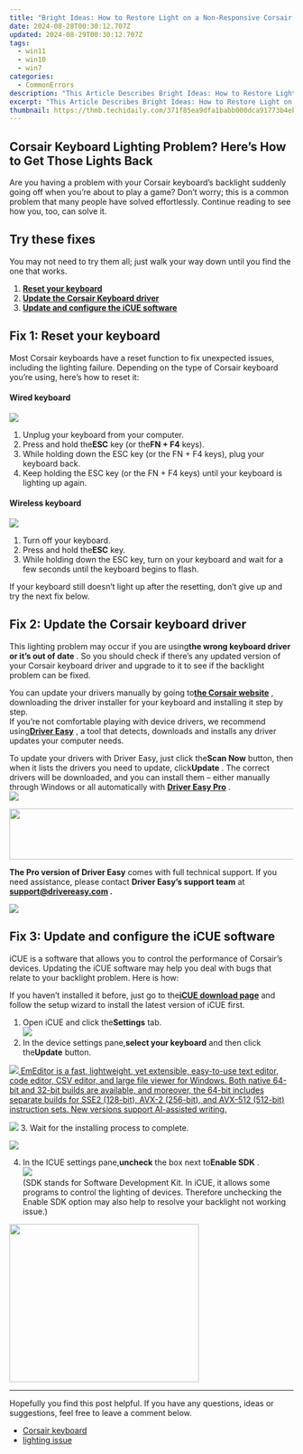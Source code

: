 ```yaml
---
title: "Bright Ideas: How to Restore Light on a Non-Responsive Corsair Keyboard"
date: 2024-08-28T00:30:12.707Z
updated: 2024-08-29T00:30:12.707Z
tags:
  - win11
  - win10
  - win7
categories:
  - CommonErrors
description: "This Article Describes Bright Ideas: How to Restore Light on a Non-Responsive Corsair Keyboard"
excerpt: "This Article Describes Bright Ideas: How to Restore Light on a Non-Responsive Corsair Keyboard"
thumbnail: https://thmb.techidaily.com/371f85ea9dfa1babb000dca91773b4eb09149fff5b762b5c34efcbd5187b5306.jpg
---
```


## Corsair Keyboard Lighting Problem? Here’s How to Get Those Lights Back

Are you having a problem with your Corsair keyboard’s backlight suddenly going off when you’re about to play a game? Don’t worry; this is a common problem that many people have solved effortlessly. Continue reading to see how you, too, can solve it.

## Try these fixes

 You may not need to try them all; just walk your way down until you find the one that works.

1. **[Reset your keyboard](https://tools.techidaily.com/drivereasy/download/)**
2. **[Update the Corsair Keyboard driver](https://tools.techidaily.com/drivereasy/download/)**
3. **[Update and configure the iCUE software](https://tools.techidaily.com/drivereasy/download/)**

## Fix 1: Reset your keyboard

 Most Corsair keyboards have a reset function to fix unexpected issues, including the lighting failure. Depending on the type of Corsair keyboard you’re using, here’s how to reset it:

#### Wired keyboard  

![](https://images.drivereasy.com/wp-content/uploads/2022/06/Corsair_K100_Gaming_Keyboard_16.jpeg)

1. Unplug your keyboard from your computer.
2. Press and hold the**ESC** key (or the**FN + F4** keys).
3. While holding down the ESC key (or the FN + F4 keys), plug your keyboard back.
4. Keep holding the ESC key (or the FN + F4 keys) until your keyboard is lighting up again.

#### Wireless keyboard  

![](https://images.drivereasy.com/wp-content/uploads/2022/06/WeChat7a797c10615ac4351f0fb3895da7d65e.png)

1. Turn off your keyboard.
2. Press and hold the**ESC** key.
3. While holding down the ESC key, turn on your keyboard and wait for a few seconds until the keyboard begins to flash.

 If your keyboard still doesn’t light up after the resetting, don’t give up and try the next fix below.

<!-- affiliate ads begin -->

<!-- affiliate ads end -->
## Fix 2: Update the Corsair keyboard driver

 This lighting problem may occur if you are using**the wrong keyboard driver or it’s out of date** . So you should check if there’s any updated version of your Corsair keyboard driver and upgrade to it to see if the backlight problem can be fixed.

 You can update your drivers manually by going to[**the Corsair website**](https://r.brandreward.com/?key=3882aba4cadd4473e0195097fdf20855&url=https%3A%2F%2Fwww.corsair.com%2Fus%2Fen%2Fdownloads&mktsrc=drivereasyen%5F167630) , downloading the driver installer for your keyboard and installing it step by step.  
 If you’re not comfortable playing with device drivers, we recommend using[**Driver Easy**](https://tools.techidaily.com/drivereasy/download/) , a tool that detects, downloads and installs any driver updates your computer needs.

 To update your drivers with Driver Easy, just click the**Scan Now** button, then when it lists the drivers you need to update, click**Update** . The correct drivers will be downloaded, and you can install them – either manually through Windows or all automatically with **[Driver Easy Pro](https://tools.techidaily.com/drivereasy/download/)**  .  
![](https://images.drivereasy.com/wp-content/uploads/2022/05/DE-scan-rtx-3090-driver-2.jpg)

<!-- affiliate ads begin -->
<a href="https://laganoo.pxf.io/c/5597632/1657399/16446" target="_top" id="1657399"><img src="//a.impactradius-go.com/display-ad/16446-1657399" border="0" alt="" width="728" height="90"/></a><img height="0" width="0" src="https://imp.pxf.io/i/5597632/1657399/16446" style="position:absolute;visibility:hidden;" border="0" />
<!-- affiliate ads end -->
**The Pro version of Driver Easy** comes with full technical support. If you need assistance, please contact **Driver Easy’s support team** at **[support@drivereasy.com](https://tools.techidaily.com/drivereasy/download/) .**

<!-- affiliate ads begin -->
<a href="https://shop.systoolsgroup.com/affiliate.php?ACCOUNT=SYSTOOBY&AFFILIATE=108875&PATH=https%3A%2F%2Fwww.systoolsgroup.com%3FAFFILIATE%3D108875%26RESOURCE%3D%2BSysTools%2BOutlook%2BRecovery"><img src="https://www.systoolsgroup.com/box/outlook-recovery.png" border="0"></a>
<!-- affiliate ads end -->
## Fix 3: Update and configure the iCUE software

 iCUE is a software that allows you to control the performance of Corsair’s devices. Updating the iCUE software may help you deal with bugs that relate to your backlight problem. Here is how:

 If you haven’t installed it before, just go to the[**iCUE download page**](https://r.brandreward.com/?key=3882aba4cadd4473e0195097fdf20855&url=https%3A%2F%2Fwww.corsair.com%2Fus%2Fen%2Ficue&mktsrc=drivereasyen%5F167630) and follow the setup wizard to install the latest version of iCUE first.

1. Open iCUE and click the**Settings** tab.  
![](https://images.drivereasy.com/wp-content/uploads/2020/08/5-1-2.jpg)
2. In the device settings pane,**select your keyboard** and then click the**Update** button.  
<!-- affiliate ads begin -->
<a href="https://shop.emeditor.com/order/checkout.php?PRODS=4610657&QTY=1&AFFILIATE=108875&CART=1"><img src="https://www.emeditor.com/wp-content/uploads/2024/06/emeditor_chat_ai.png" border="0">
EmEditor is a fast, lightweight, yet extensible, easy-to-use text editor, code editor, CSV editor, and large file viewer for Windows. Both native 64-bit and 32-bit builds are available, and moreover, the 64-bit includes separate builds for SSE2 (128-bit), AVX-2 (256-bit), and AVX-512 (512-bit) instruction sets. New versions support AI-assisted writing.</a>
<!-- affiliate ads end -->
![](https://images.drivereasy.com/wp-content/uploads/2020/08/5-2-1.jpg)
3. Wait for the installing process to complete.
<!-- affiliate ads begin -->
<a href="https://secure.2checkout.com/order/checkout.php?PRODS=37100474&QTY=1&AFFILIATE=108875&CART=1"><img src="https://awario.com/images/pages/index/img-leads-1280@1x.avif" border="0"></a>
<!-- affiliate ads end -->
4. In the ICUE settings pane,**uncheck** the box next to**Enable SDK** .  
![](https://images.drivereasy.com/wp-content/uploads/2022/06/icue-setting.jpg)  
 (SDK stands for Software Development Kit. In iCUE, it allows some programs to control the lighting of devices. Therefore unchecking the Enable SDK option may also help to resolve your backlight not working issue.)
<!-- affiliate ads begin -->
<a href="https://getlyla.pxf.io/c/5597632/1455723/15391" target="_top" id="1455723"><img src="//a.impactradius-go.com/display-ad/15391-1455723" border="0" alt="" width="336" height="280"/></a><img height="0" width="0" src="https://imp.pxf.io/i/5597632/1455723/15391" style="position:absolute;visibility:hidden;" border="0" />
<!-- affiliate ads end -->

---

 Hopefully you find this post helpful. If you have any questions, ideas or suggestions, feel free to leave a comment below.

* [Corsair keyboard](https://tools.techidaily.com/drivereasy/download/)
* [lighting issue](https://tools.techidaily.com/drivereasy/download/)

<ins class="adsbygoogle"
     style="display:block"
     data-ad-format="autorelaxed"
     data-ad-client="ca-pub-7571918770474297"
     data-ad-slot="1223367746"></ins>



<ins class="adsbygoogle"
     style="display:block"
     data-ad-client="ca-pub-7571918770474297"
     data-ad-slot="8358498916"
     data-ad-format="auto"
     data-full-width-responsive="true"></ins>


